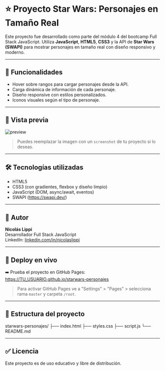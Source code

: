 # ⭐ Proyecto Star Wars: Personajes en Tamaño Real

Este proyecto fue desarrollado como parte del módulo 4 del bootcamp Full Stack JavaScript. Utiliza **JavaScript**, **HTML5**, **CSS3** y la API de **Star Wars (SWAPI)** para mostrar personajes en tamaño real con diseño responsivo y moderno.

---

## 🎯 Funcionalidades

- Hover sobre rangos para cargar personajes desde la API.
- Carga dinámica de información de cada personaje.
- Diseño responsive con estilos personalizados.
- Iconos visuales según el tipo de personaje.

---

## 📸 Vista previa

![preview](https://github.com/TU_USUARIO/starwars-personajes/assets/preview.png)

> Puedes reemplazar la imagen con un `screenshot` de tu proyecto si lo deseas.

---

## 🛠️ Tecnologías utilizadas

- HTML5
- CSS3 (con gradientes, flexbox y diseño limpio)
- JavaScript (DOM, async/await, eventos)
- SWAPI (https://swapi.dev/)

---

## 🧠 Autor

**Nicolás Lippi**  
Desarrollador Full Stack JavaScript  
LinkedIn: [linkedin.com/in/nicolaslippi](https://linkedin.com/in/nicolaslippi)

---

## 🚀 Deploy en vivo

➡️ Prueba el proyecto en GitHub Pages:  
https://TU_USUARIO.github.io/starwars-personajes

> Para activar GitHub Pages ve a "Settings" > "Pages" > selecciona rama `master` y carpeta `/root`.

---

## 📂 Estructura del proyecto

starwars-personajes/
├── index.html
├── styles.css
├── script.js
└── README.md

---

## ✅ Licencia

Este proyecto es de uso educativo y libre de distribución.
